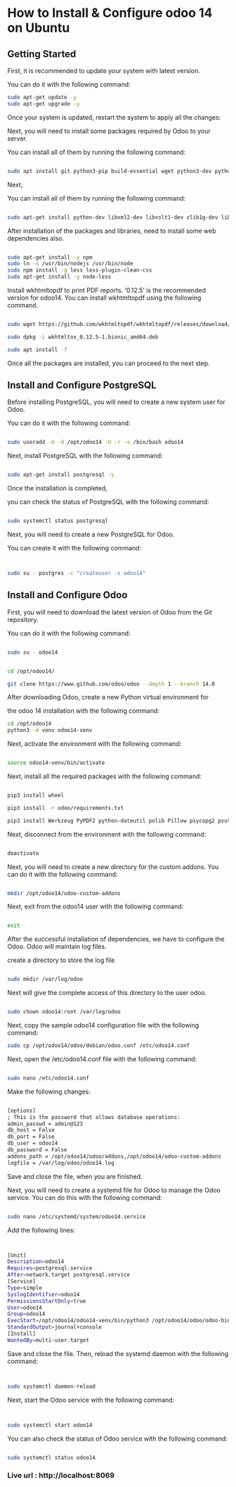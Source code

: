 # How to Install & Configure odoo 14 on Ubuntu

## Getting Started

First, it is recommended to update your system with latest version.

You can do it with the following command:

```sh
sudo apt-get update -y
sudo apt-get upgrade -y

```

Once your system is updated, restart the system to apply all the changes:

Next, you will need to install some packages required by Odoo to your server.

You can install all of them by running the following command:

```sh

sudo apt install git python3-pip build-essential wget python3-dev python3-venv python3-wheel libxslt-dev libzip-dev libldap2-dev libsasl2-dev python3-setuptools node-less libpq-dev -y

```

Next,

You can install all of them by running the following command:

```sh

sudo apt-get install python-dev libxml2-dev libxslt1-dev zlib1g-dev libsasl2-dev libldap2-dev build-essential libssl-dev libffi-dev libmysqlclient-dev libjpeg-dev libpq-dev libjpeg8-dev liblcms2-dev libblas-dev libatlas-base-dev

```
After installation of the packages and libraries, need to install some web dependencies also.

```sh

sudo apt-get install -y npm
sudo ln -s /usr/bin/nodejs /usr/bin/node
sudo npm install -g less less-plugin-clean-css
sudo apt-get install -y node-less

```

Install wkhtmltopdf to print PDF reports. ‘0.12.5’ is the recommended version for odoo14. You can install wkhtmltopdf using the following command.

```sh

sudo wget https://github.com/wkhtmltopdf/wkhtmltopdf/releases/download/0.12.5/wkhtmltox_0.12.5-1.bionic_amd64.deb

sudo dpkg -i wkhtmltox_0.12.5-1.bionic_amd64.deb

sudo apt install -f

```


Once all the packages are installed, you can proceed to the next step.

## Install and Configure PostgreSQL

Before installing PostgreSQL, you will need to create a new system user for Odoo.


You can do it with the following command:


```sh

sudo useradd -m -d /opt/odoo14 -U -r -s /bin/bash odoo14


```

Next, install PostgreSQL with the following command:

```sh

sudo apt-get install postgresql -y


```
Once the installation is completed,

you can check the status of PostgreSQL with the following command:

```sh

sudo systemctl status postgresql

```

Next, you will need to create a new PostgreSQL for Odoo.

You can create it with the following command:

```sh


sudo su - postgres -c "createuser -s odoo14"


```
## Install and Configure Odoo

First, you will need to download the latest version of Odoo from the Git repository.

You can do it with the following command:


```sh

sudo su - odoo14


cd /opt/odoo14/

git clone https://www.github.com/odoo/odoo --depth 1 --branch 14.0

```
After downloading Odoo, create a new Python virtual environment for

the odoo 14 installation with the following command:

```sh
cd /opt/odoo14
python3 -m venv odoo14-venv

```
Next, activate the environment with the following command:

```sh

source odoo14-venv/bin/activate

```

Next, install all the required packages with the following command:

```sh

pip3 install wheel

pip3 install -r odoo/requirements.txt

pip3 install Werkzeug PyPDF2 python-dateutil polib Pillow psycopg2 psutil reportlab

```
Next, disconnect from the environment with the following command:


```sh

deactivate


```

Next, you will need to create a new directory for the custom addons. You can do it with the following command:


```sh

mkdir /opt/odoo14/odoo-custom-addons

```

Next, exit from the odoo14 user with the following command:

```sh

exit

```

After the successful installation of dependencies, we have to configure the Odoo. Odoo will maintain log files.

create a directory to store the log file

```sh

sudo mkdir /var/log/odoo


```
Next will give the complete access of this directory to the user odoo.

```sh

sudo chown odoo14:root /var/log/odoo

```

Next, copy the sample odoo14 configuration file with the following command:

```sh
sudo cp /opt/odoo14/odoo/debian/odoo.conf /etc/odoo14.conf

```

Next, open the /etc/odoo14.conf file with the following command:


```sh

sudo nano /etc/odoo14.conf

```
Make the following changes:

```sh

[options]
; This is the password that allows database operations:
admin_passwd = admin@123
db_host = False
db_port = False
db_user = odoo14
db_password = False
addons_path = /opt/odoo14/odoo/addons,/opt/odoo14/odoo-custom-addons
logfile = /var/log/odoo/odoo14.log


```
Save and close the file, when you are finished.

Next, you will need to create a systemd file for Odoo to manage the Odoo service. You can do this with the following command:


```sh

sudo nano /etc/systemd/system/odoo14.service

```

Add the following lines:

```sh


[Unit]
Description=odoo14
Requires=postgresql.service
After=network.target postgresql.service
[Service]
Type=simple
SyslogIdentifier=odoo14
PermissionsStartOnly=true
User=odoo14
Group=odoo14
ExecStart=/opt/odoo14/odoo14-venv/bin/python3 /opt/odoo14/odoo/odoo-bin -c /etc/odoo14.conf
StandardOutput=journal+console
[Install]
WantedBy=multi-user.target

```

Save and close the file. Then, reload the systemd daemon with the following command:


```sh


sudo systemctl daemon-reload


```


Next, start the Odoo service with the following command:



```sh


sudo systemctl start odoo14


```

You can also check the status of Odoo service with the following command:


```sh

sudo systemctl status odoo14

```

### Live url : http://localhost:8069





